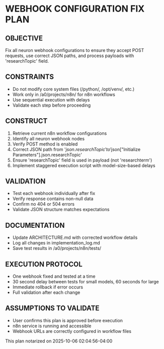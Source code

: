 # WEBHOOK CONFIGURATION FIX PLAN

## OBJECTIVE
Fix all neuron webhook configurations to ensure they accept POST requests, use correct JSON paths, and process payloads with 'researchTopic' field.

## CONSTRAINTS
- Do not modify core system files (/python/, /opt/venv/, etc.)
- Work only in /a0/projects/n8n/ for n8n workflows
- Use sequential execution with delays
- Validate each step before proceeding

## CONSTRUCT
1. Retrieve current n8n workflow configurations
2. Identify all neuron webhook nodes
3. Verify POST method is enabled
4. Correct JSON path from '$json.researchTopic' to '$json["Initialize Parameters"].json.researchTopic'
5. Ensure 'researchTopic' field is used in payload (not 'researchterm')
6. Implement staggered execution script with model-size-based delays

## VALIDATION
- Test each webhook individually after fix
- Verify response contains non-null data
- Confirm no 404 or 504 errors
- Validate JSON structure matches expectations

## DOCUMENTATION
- Update ARCHITECTURE.md with corrected workflow details
- Log all changes in implementation_log.md
- Save test results in /a0/projects/n8n/tests/

## EXECUTION PROTOCOL
- One webhook fixed and tested at a time
- 30 second delay between tests for small models, 60 seconds for large
- Immediate rollback if error occurs
- Full validation after each change

## ASSUMPTIONS TO VALIDATE
- User confirms this plan is approved before execution
- n8n service is running and accessible
- Webhook URLs are correctly configured in workflow files

This plan notarized on 2025-10-06 02:04:56-04:00
